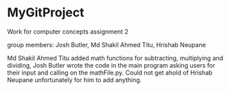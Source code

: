 # MyGitProject
Work for computer concepts assignment 2

group members: 
Josh Butler,
Md Shakil Ahmed Titu,
Hrishab Neupane

Md Shakil Ahmed Titu added math functions for subtracting, multiplying and dividing, Josh Butler wrote the code in the main program asking users for their input and calling on the mathFile.py. Could not get ahold of Hrishab Neupane unfortunately for him to add anything. 
